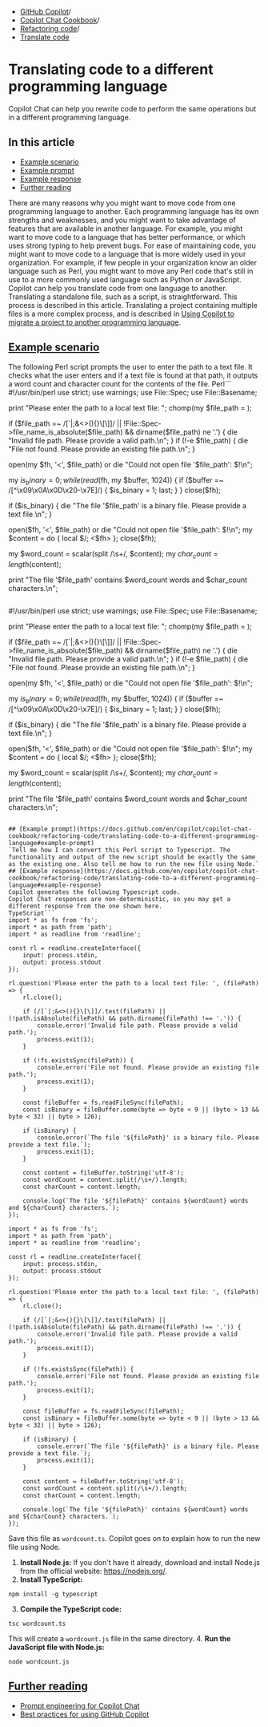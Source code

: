   * [GitHub Copilot](https://docs.github.com/en/copilot "GitHub Copilot")/
  * [Copilot Chat Cookbook](https://docs.github.com/en/copilot/copilot-chat-cookbook "Copilot Chat Cookbook")/
  * [Refactoring code](https://docs.github.com/en/copilot/copilot-chat-cookbook/refactoring-code "Refactoring code")/
  * [Translate code](https://docs.github.com/en/copilot/copilot-chat-cookbook/refactoring-code/translating-code-to-a-different-programming-language "Translate code")


# Translating code to a different programming language
Copilot Chat can help you rewrite code to perform the same operations but in a different programming language.
## In this article
  * [Example scenario](https://docs.github.com/en/copilot/copilot-chat-cookbook/refactoring-code/translating-code-to-a-different-programming-language#example-scenario)
  * [Example prompt](https://docs.github.com/en/copilot/copilot-chat-cookbook/refactoring-code/translating-code-to-a-different-programming-language#example-prompt)
  * [Example response](https://docs.github.com/en/copilot/copilot-chat-cookbook/refactoring-code/translating-code-to-a-different-programming-language#example-response)
  * [Further reading](https://docs.github.com/en/copilot/copilot-chat-cookbook/refactoring-code/translating-code-to-a-different-programming-language#further-reading)


There are many reasons why you might want to move code from one programming language to another. Each programming language has its own strengths and weaknesses, and you might want to take advantage of features that are available in another language. For example, you might want to move code to a language that has better performance, or which uses strong typing to help prevent bugs.
For ease of maintaining code, you might want to move code to a language that is more widely used in your organization. For example, if few people in your organization know an older language such as Perl, you might want to move any Perl code that's still in use to a more commonly used language such as Python or JavaScript.
Copilot can help you translate code from one language to another. Translating a standalone file, such as a script, is straightforward. This process is described in this article.
Translating a project containing multiple files is a more complex process, and is described in [Using Copilot to migrate a project to another programming language](https://docs.github.com/en/copilot/using-github-copilot/guides-on-using-github-copilot/using-copilot-to-migrate-a-project).
## [Example scenario](https://docs.github.com/en/copilot/copilot-chat-cookbook/refactoring-code/translating-code-to-a-different-programming-language#example-scenario)
The following Perl script prompts the user to enter the path to a text file. It checks what the user enters and if a text file is found at that path, it outputs a word count and character count for the contents of the file.
Perl```
#!/usr/bin/perl
use strict;
use warnings;
use File::Spec;
use File::Basename;

print "Please enter the path to a local text file: ";
chomp(my $file_path = <STDIN>);

if ($file_path =~ /[`|;&<>(){}\[\]]/ || !File::Spec->file_name_is_absolute($file_path) && dirname($file_path) ne '.') {
    die "Invalid file path. Please provide a valid path.\n";
}
if (!-e $file_path) {
    die "File not found. Please provide an existing file path.\n";
}

open(my $fh, '<', $file_path) or die "Could not open file '$file_path': $!\n";

my $is_binary = 0;
while (read($fh, my $buffer, 1024)) {
    if ($buffer =~ /[^\x09\x0A\x0D\x20-\x7E]/) {
        $is_binary = 1;
        last;
    }
}
close($fh);

if ($is_binary) {
    die "The file '$file_path' is a binary file. Please provide a text file.\n";
}

open($fh, '<', $file_path) or die "Could not open file '$file_path': $!\n";
my $content = do { local $/; <$fh> };
close($fh);

my $word_count = scalar(split /\s+/, $content);
my $char_count = length($content);

print "The file '$file_path' contains $word_count words and $char_count characters.\n";

```
```
#!/usr/bin/perl
use strict;
use warnings;
use File::Spec;
use File::Basename;

print "Please enter the path to a local text file: ";
chomp(my $file_path = <STDIN>);

if ($file_path =~ /[`|;&<>(){}\[\]]/ || !File::Spec->file_name_is_absolute($file_path) && dirname($file_path) ne '.') {
    die "Invalid file path. Please provide a valid path.\n";
}
if (!-e $file_path) {
    die "File not found. Please provide an existing file path.\n";
}

open(my $fh, '<', $file_path) or die "Could not open file '$file_path': $!\n";

my $is_binary = 0;
while (read($fh, my $buffer, 1024)) {
    if ($buffer =~ /[^\x09\x0A\x0D\x20-\x7E]/) {
        $is_binary = 1;
        last;
    }
}
close($fh);

if ($is_binary) {
    die "The file '$file_path' is a binary file. Please provide a text file.\n";
}

open($fh, '<', $file_path) or die "Could not open file '$file_path': $!\n";
my $content = do { local $/; <$fh> };
close($fh);

my $word_count = scalar(split /\s+/, $content);
my $char_count = length($content);

print "The file '$file_path' contains $word_count words and $char_count characters.\n";

```

## [Example prompt](https://docs.github.com/en/copilot/copilot-chat-cookbook/refactoring-code/translating-code-to-a-different-programming-language#example-prompt)
`Tell me how I can convert this Perl script to Typescript. The functionality and output of the new script should be exactly the same as the existing one. Also tell me how to run the new file using Node.`
## [Example response](https://docs.github.com/en/copilot/copilot-chat-cookbook/refactoring-code/translating-code-to-a-different-programming-language#example-response)
Copilot generates the following Typescript code.
Copilot Chat responses are non-deterministic, so you may get a different response from the one shown here.
TypeScript```
import * as fs from 'fs';
import * as path from 'path';
import * as readline from 'readline';

const rl = readline.createInterface({
    input: process.stdin,
    output: process.stdout
});

rl.question('Please enter the path to a local text file: ', (filePath) => {
    rl.close();

    if (/[`|;&<>(){}\[\]]/.test(filePath) || (!path.isAbsolute(filePath) && path.dirname(filePath) !== '.')) {
        console.error('Invalid file path. Please provide a valid path.');
        process.exit(1);
    }

    if (!fs.existsSync(filePath)) {
        console.error('File not found. Please provide an existing file path.');
        process.exit(1);
    }

    const fileBuffer = fs.readFileSync(filePath);
    const isBinary = fileBuffer.some(byte => byte < 9 || (byte > 13 && byte < 32) || byte > 126);

    if (isBinary) {
        console.error(`The file '${filePath}' is a binary file. Please provide a text file.`);
        process.exit(1);
    }

    const content = fileBuffer.toString('utf-8');
    const wordCount = content.split(/\s+/).length;
    const charCount = content.length;

    console.log(`The file '${filePath}' contains ${wordCount} words and ${charCount} characters.`);
});

```
```
import * as fs from 'fs';
import * as path from 'path';
import * as readline from 'readline';

const rl = readline.createInterface({
    input: process.stdin,
    output: process.stdout
});

rl.question('Please enter the path to a local text file: ', (filePath) => {
    rl.close();

    if (/[`|;&<>(){}\[\]]/.test(filePath) || (!path.isAbsolute(filePath) && path.dirname(filePath) !== '.')) {
        console.error('Invalid file path. Please provide a valid path.');
        process.exit(1);
    }

    if (!fs.existsSync(filePath)) {
        console.error('File not found. Please provide an existing file path.');
        process.exit(1);
    }

    const fileBuffer = fs.readFileSync(filePath);
    const isBinary = fileBuffer.some(byte => byte < 9 || (byte > 13 && byte < 32) || byte > 126);

    if (isBinary) {
        console.error(`The file '${filePath}' is a binary file. Please provide a text file.`);
        process.exit(1);
    }

    const content = fileBuffer.toString('utf-8');
    const wordCount = content.split(/\s+/).length;
    const charCount = content.length;

    console.log(`The file '${filePath}' contains ${wordCount} words and ${charCount} characters.`);
});

```

Save this file as `wordcount.ts`.
Copilot goes on to explain how to run the new file using Node.
  1. **Install Node.js:** If you don't have it already, download and install Node.js from the official website: <https://nodejs.org/>.
  2. **Install TypeScript:**
```
npm install -g typescript

```

  3. **Compile the TypeScript code:**
```
tsc wordcount.ts

```

This will create a `wordcount.js` file in the same directory.
  4. **Run the JavaScript file with Node.js:**
```
node wordcount.js

```



## [Further reading](https://docs.github.com/en/copilot/copilot-chat-cookbook/refactoring-code/translating-code-to-a-different-programming-language#further-reading)
  * [Prompt engineering for Copilot Chat](https://docs.github.com/en/copilot/using-github-copilot/prompt-engineering-for-github-copilot)
  * [Best practices for using GitHub Copilot](https://docs.github.com/en/copilot/using-github-copilot/best-practices-for-using-github-copilot)



